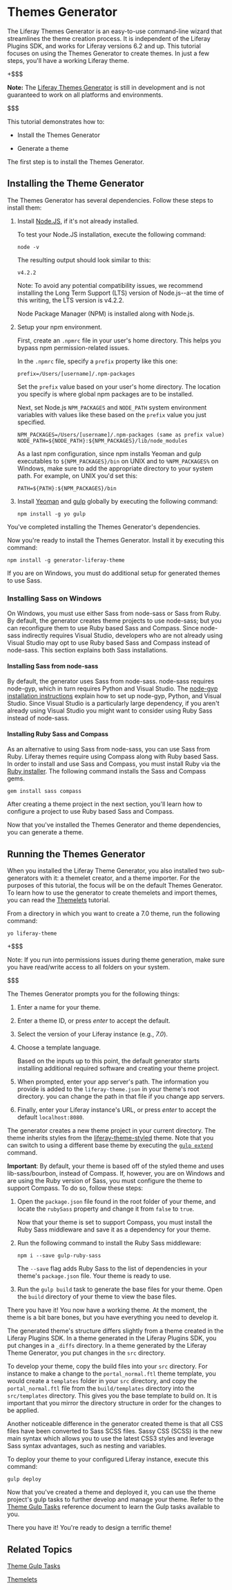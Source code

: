 # Themes Generator [](id=themes-generator)

The Liferay Themes Generator is an easy-to-use command-line wizard that
streamlines the theme creation process. It is independent of the Liferay Plugins
SDK, and works for Liferay versions 6.2 and up. This tutorial focuses on using
the Themes Generator to create themes. In just a few steps, you'll have a
working Liferay theme.

+$$$

**Note:** The [Liferay Themes Generator](https://github.com/liferay/generator-liferay-theme)
is still in development and is not guaranteed to work on all platforms and
environments. 

$$$

This tutorial demonstrates how to:

- Install the Themes Generator

- Generate a theme

The first step is to install the Themes Generator.

## Installing the Theme Generator [](id=installing-the-theme-generator)

The Themes Generator has several dependencies. Follow these steps to install
them:

1.  Install [Node.JS](http://nodejs.org/), if it's not already installed.

    To test your Node.JS installation, execute the following command:

        node -v

    The resulting output should look similar to this:

        v4.2.2

    Note: To avoid any potential compatibility issues, we recommend installing
    the Long Term Support (LTS) version of Node.js--at the time of this writing,
    the LTS version is v4.2.2.

    Node Package Manager (NPM) is installed along with Node.js. 

2.  Setup your npm environment. 

    First, create an `.npmrc` file in your user's home directory. This helps
    you bypass npm permission-related issues. 

    In the `.npmrc` file, specify a `prefix` property like this one:

        prefix=/Users/[username]/.npm-packages

    Set the `prefix` value based on your user's home directory. The location you
    specify is where global npm packages are to be installed.

    Next, set Node.js `NPM_PACKAGES` and `NODE_PATH` system environment 
    variables with values like these based on the `prefix` value you just 
    specified.

        NPM_PACKAGES=/Users/[username]/.npm-packages (same as prefix value)
        NODE_PATH=${NODE_PATH}:${NPM_PACKAGES}/lib/node_modules

    As a last npm configuration, since npm installs Yeoman and gulp executables
    to `${NPM_PACKAGES}/bin` on UNIX and to `%NPM_PACKAGES%` on Windows, make
    sure to add the appropriate directory to your system path. For example, on
    UNIX you'd set this:

        PATH=${PATH}:${NPM_PACKAGES}/bin

3.  Install [Yeoman](http://yeoman.io/) and [gulp](https://www.npmjs.com/package/gulp)
    globally by executing the following command:

        npm install -g yo gulp

You've completed installing the Themes Generator's dependencies.

Now you're ready to install the Themes Generator. Install it by executing this
command:

    npm install -g generator-liferay-theme

If you are on Windows, you must do additional setup for generated themes to use
Sass. 

### Installing Sass on Windows [](id=installing-sass-on-windows)

On Windows, you must use either Sass from node-sass or Sass from Ruby. By
default, the generator creates theme projects to use node-sass; but you can
reconfigure them to use Ruby based Sass and Compass. Since node-sass indirectly
requires Visual Studio, developers who are not already using Visual Studio may
opt to use Ruby based Sass and Compass instead of node-sass. This section
explains both Sass installations. 

#### Installing Sass from node-sass [](id=installing-sass-from-node-sass)

By default, the generator uses Sass from node-sass. node-sass requires node-gyp,
which in turn requires Python and Visual Studio. The 
[node-gyp installation instructions](https://github.com/nodejs/node-gyp#installation)
explain how to set up node-gyp, Python, and Visual Studio. Since Visual Studio 
is a particularly large dependency, if you aren't already using Visual Studio 
you might want to consider using Ruby Sass instead of node-sass. 

#### Installing Ruby Sass and Compass [](id=installing-ruby-sass-and-compass)

As an alternative to using Sass from node-sass, you can use Sass from Ruby.
Liferay themes require using Compass along with Ruby based Sass. In order to
install and use Sass and Compass, you must install Ruby via the [Ruby installer](http://rubyinstaller.org/).
The following command installs the Sass and Compass gems.

    gem install sass compass

After creating a theme project in the next section, you'll learn how to
configure a project to use Ruby based Sass and Compass.

Now that you've installed the Themes Generator and theme dependencies, you can
generate a theme.

## Running the Themes Generator [](id=running-the-themes-generator)

When you installed the Liferay Theme Generator, you also installed two
sub-generators with it: a themelet creator, and a theme importer. For the
purposes of this tutorial, the focus will be on the default Themes Generator. 
To learn how to use the generator to create themelets and import themes, you 
can read the [Themelets](/develop/tutorials/-/knowledge_base/7-0/themelets)
tutorial. <!-- and the Importing and Upgrading Themes tutorials. -->

From a directory in which you want to create a 7.0 theme, run the following
command:

    yo liferay-theme

+$$$

Note: If you run into permissions issues during theme generation, make sure you
have read/write access to all folders on your system. 

$$$

The Themes Generator prompts you for the following things:

1. Enter a name for your theme.

2. Enter a theme ID, or press *enter* to accept the default. 

3. Select the version of your Liferay instance (e.g., *7.0*).

4. Choose a template language.

    Based on the inputs up to this point, the default generator starts
    installing additional required software and creating your theme project. 

5.  When prompted, enter your app server's path. The information you
    provide is added to the `liferay-theme.json` in your theme's root directory.
    you can change the path in that file if you change app servers.

6.  Finally, enter your Liferay instance's URL, or press *enter* to accept the default
    `localhost:8080`.

The generator creates a new theme project in your current directory. The theme
inherits styles from the [liferay-theme-styled](https://www.npmjs.com/package/liferay-theme-styled)
theme. Note that you can switch to using a different base theme by executing the
[`gulp extend`](/develop/reference/-/knowledge_base/7-0/theme-gulp-tasks)
command. 

**Important**: By default, your theme is based off of the styled theme and uses
lib-sass/bourbon, instead of Compass. If, however, you are on Windows and are
using the Ruby version of Sass, you must configure the theme to support Compass.
To do so, follow these steps:

1.  Open the `package.json` file found in the root folder of your theme, and
    locate the `rubySass` property and change it from `false` to `true`.

    Now that your theme is set to support Compass, you must install the Ruby
    Sass middleware and save it as a dependency for your theme.
    
2.  Run the following command to install the Ruby Sass middleware:

        npm i --save gulp-ruby-sass

    The `--save` flag adds Ruby Sass to the list of dependencies in your theme's
    `package.json` file. Your theme is ready to use.

3. Run the `gulp build` task to generate the base files for your theme. Open the
`build` directory of your theme to view the base files.

There you have it! You now have a working theme. At the moment, the theme is a
bit bare bones, but you have everything you need to develop it.

The generated theme's structure differs slightly from a theme created in the
Liferay Plugins SDK. In a theme generated in the Liferay Plugins SDK, you put
changes in a `_diffs` directory. In a theme generated by the Liferay Theme
Generator, you put changes in the `src` directory.

To develop your theme, copy the build files into your `src` directory. For
instance to make a change to the `portal_normal.ftl` theme template, you would
create a `templates` folder in your `src` directory, and copy the 
`portal_normal.ftl` file from the `build/templates` directory into the 
`src/templates` directory. This gives you the base template to build on. It is
important that you mirror the directory structure in order for the changes to be
applied.

Another noticeable difference in the generator created theme is that all CSS
files have been converted to Sass SCSS files. Sassy CSS (SCSS) is the new main
syntax which allows you to use the latest CSS3 styles and leverage Sass syntax
advantages, such as nesting and variables.

To deploy your theme to your configured Liferay instance, execute this command:

    gulp deploy

Now that you've created a theme and deployed it, you can use the theme project's
gulp tasks to further develop and manage your theme. Refer to the [Theme Gulp Tasks](/develop/reference/-/knowledge_base/7-0/theme-gulp-tasks)
reference document to learn the Gulp tasks available to you.

There you have it! You're ready to design a terrific theme!

## Related Topics [](id=related-topics)

[Theme Gulp Tasks](/develop/reference/-/knowledge_base/7-0/theme-gulp-tasks)

<!-- [Theme Contributors](/develop/tutorials/-/knowledge_base/7-0/theme-contributors) -->

[Themelets](/develop/tutorials/-/knowledge_base/7-0/themelets)

<!-- [Importing Resources with Your Themes](/develop/tutorials/-/knowledge_base/7-0/importing-resources-with-your-themes) -->

